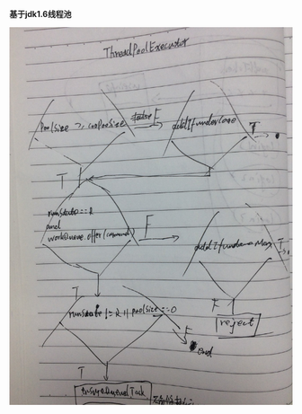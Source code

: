 **基于jdk1.6线程池**

![image](https://raw.githubusercontent.com/hzying19/code-analysis/master/images/jdk/ThreadPoolExecutor.JPG)
